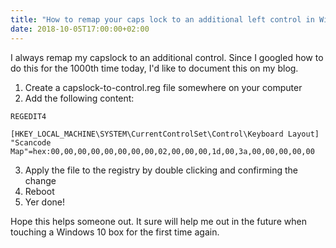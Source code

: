 ```yaml
---
title: "How to remap your caps lock to an additional left control in Windows 10"
date: 2018-10-05T17:00:00+02:00
---
```

I always remap my capslock to an additional control. Since I googled how to do this for the 1000th time today, I'd like to document this on my blog.

1. Create a capslock-to-control.reg file somewhere on your computer
2. Add the following content:

```
REGEDIT4

[HKEY_LOCAL_MACHINE\SYSTEM\CurrentControlSet\Control\Keyboard Layout]
"Scancode Map"=hex:00,00,00,00,00,00,00,00,02,00,00,00,1d,00,3a,00,00,00,00,00
```

3. Apply the file to the registry by double clicking and confirming the change
4. Reboot
5. Yer done!

Hope this helps someone out. It sure will help me out in the future when touching a Windows 10 box for the first time again.
